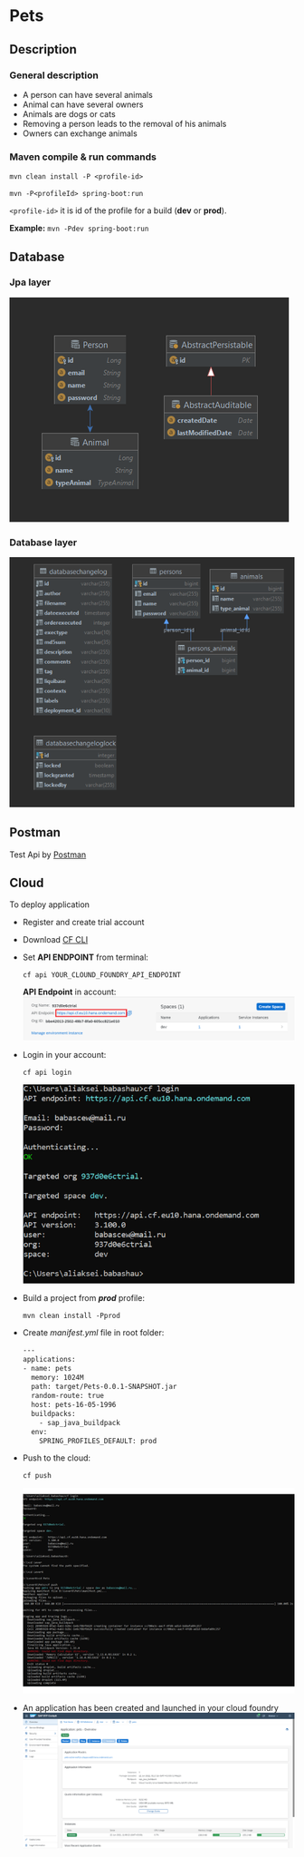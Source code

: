 # Pets

## Description

### General description

* A person can have several animals
* Animal can have several owners
* Animals are dogs or cats
* Removing a person leads to the removal of his animals
* Owners can exchange animals

### Maven compile & run commands

```
mvn clean install -P <profile-id>
```  

```
mvn -P<profileId> spring-boot:run
```  

`<profile-id>` it is id of the profile for a build (**dev** or **prod**).

**Example:** `mvn -Pdev spring-boot:run`

## Database

### Jpa layer

![](docs/img/entity.png)

### Database layer

![](docs/img/database_diagram.png)

## Postman

Test Api by [Postman](docs/postman/Pets%20api.postman_collection.json)

## Cloud

To deploy application

* Register and create trial account
* Download [CF CLI](https://docs.cloudfoundry.org/cf-cli/install-go-cli.html)
* Set **API ENDPOINT** from terminal:  
  ```
  cf api YOUR_CLOUND_FOUNDRY_API_ENDPOINT
  ``` 
  **API Endpoint** in account: ![](docs/img/api_endpoint.png)
* Login in your account:  
  ```
  cf api login
  ```
  ![](docs/img/login.png)
* Build a project from **_prod_** profile:  
  ```
  mvn clean install -Pprod
  ```
* Create _manifest.yml_ file in root folder:  
  ```
  ---
  applications:
  - name: pets
    memory: 1024M
    path: target/Pets-0.0.1-SNAPSHOT.jar
    random-route: true
    host: pets-16-05-1996
    buildpacks:
      - sap_java_buildpack
    env:
      SPRING_PROFILES_DEFAULT: prod
  ```
* Push to the cloud:  
  ```
  cf push
  ```
  ![](docs/img/push.gif)

* An application has been created and launched in your cloud foundry
![](docs/img/ondemand.com.png)


